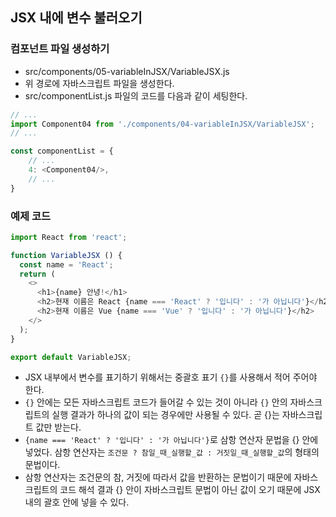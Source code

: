 ## JSX 내에 변수 불러오기
### 컴포넌트 파일 생성하기
- src/components/05-variableInJSX/VariableJSX.js
- 위 경로에 자바스크립트 파일을 생성한다.
- src/componentList.js 파일의 코드를 다음과 같이 세팅한다.
```js
// ...
import Component04 from './components/04-variableInJSX/VariableJSX';
// ...

const componentList = {
    // ...
    4: <Component04/>,
    // ...
}
```

### 예제 코드
```js
import React from 'react';

function VariableJSX () {
  const name = 'React';
  return (
    <>
      <h1>{name} 안녕!</h1>
      <h2>현재 이름은 React {name === 'React' ? '입니다' : '가 아닙니다'}</h2>
      <h2>현재 이름은 Vue {name === 'Vue' ? '입니다' : '가 아닙니다'}</h2>
    </>
  );
}

export default VariableJSX;
```
- JSX 내부에서 변수를 표기하기 위해서는 중괄호 표기 `{}`를 사용해서 적어 주어야 한다.
- `{}` 안에는 모든 자바스크립트 코드가 들어갈 수 있는 것이 아니라 `{}` 안의 자바스크립트의 실행 결과가 하나의 값이 되는 경우에만 사용될 수 있다. 곧 {}는 자바스크립트 값만 받는다.
- `{name === 'React' ? '입니다' : '가 아닙니다'}`로 삼항 연산자 문법을 {} 안에 넣었다. 삼항 연산자는 `조건문 ? 참일_때_실행할_값 : 거짓일_때_실행할_값`의 형태의 문법이다.
- 삼항 연산자는 조건문의 참, 거짓에 따라서 값을 반환하는 문법이기 때문에 자바스크립트의 코드 해석 결과 {} 안이 자바스크립트 문법이 아닌 값이 오기 때문에 JSX 내의 괄호 안에 넣을 수 있다.